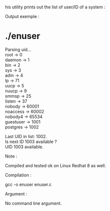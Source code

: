 his utility prints out the list of user/ID of a system :

Output exemple :

# ./enuser
Parsing uid... <br>
root -> 0 <br>
daemon -> 1 <br>
bin -> 2 <br>
sys -> 3 <br>
adm -> 4 <br>
lp -> 71 <br>
uucp -> 5 <br>
nuucp -> 9 <br>
smmsp -> 25 <br>
listen -> 37 <br>
nobody -> 60001 <br>
noaccess -> 60002 <br>
nobody4 -> 65534 <br>
guestuser -> 1001 <br>
postgres -> 1002 <br>

Last UID in list: 1002. <br>
Is next ID 1003 available ? <br>
UID 1003 available. <br>

Note :

Compiled and tested ok on Linux Redhat 8 as well.

Compilation :

gcc -o enuser enuser.c

 

Argument :

No command line argument.

 
